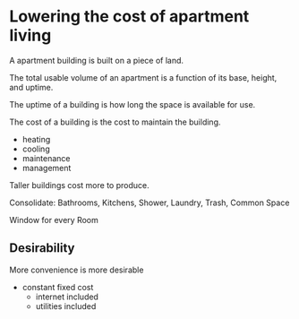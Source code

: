 # Lowering the cost of apartment living

A apartment building is built on a piece of land.

The total usable volume of an apartment is a function of its base, height, and uptime.

The uptime of a building is how long the space is available for use.

The cost of a building is the cost to maintain the building.

- heating
- cooling
- maintenance
- management

Taller buildings cost more to produce.



Consolidate: Bathrooms, Kitchens, Shower, Laundry, Trash, Common Space

Window for every Room


## Desirability

More convenience is more desirable

- constant fixed cost
    - internet included
    - utilities included




